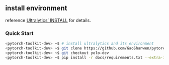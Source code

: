 ## install environment

reference [Ultralytics’ INSTALL](https://docs.ultralytics.com/zh/quickstart/) for details.

### Quick Start

```bash
<pytorch-toolkit-dev> ~$ # install ultralytics and its environment
<pytorch-toolkit-dev> ~$ git clone https://github.com/GaoShanwen/pytorch-toolkit-dev.git
<pytorch-toolkit-dev> ~$ git checkout yolo-dev
<pytorch-toolkit-dev> ~$ pip install -r docs/requirements.txt --extra-index-url https://download.pytorch.org/whl/cu102
```
